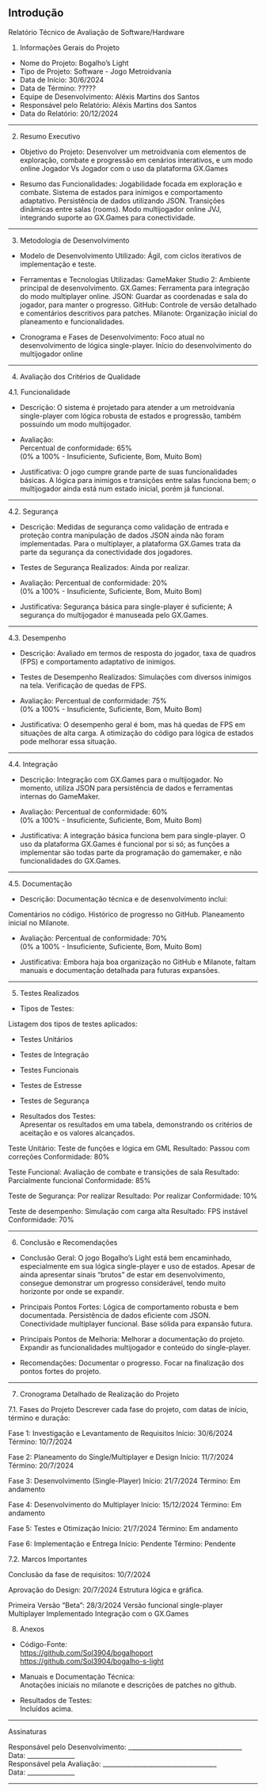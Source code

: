 Introdução
---

Relatório Técnico de Avaliação de Software/Hardware

1. Informações Gerais do Projeto
- Nome do Projeto: Bogalho’s Light
- Tipo de Projeto: Software - Jogo Metroidvania
- Data de Início:  30/6/2024
- Data de Término:  ?????
- Equipe de Desenvolvimento: Aléxis Martins dos Santos
- Responsável pelo Relatório: Aléxis Martins dos Santos
- Data do Relatório: 20/12/2024

---

2. Resumo Executivo
- Objetivo do Projeto: Desenvolver um metroidvania com elementos de exploração, combate e progressão em cenários interativos, e um modo online Jogador Vs Jogador com o uso da plataforma GX.Games
  
- Resumo das Funcionalidades: 
Jogabilidade focada em exploração e combate.
Sistema de estados para inimigos e comportamento adaptativo.
Persistência de dados utilizando JSON.
Transições dinâmicas entre salas (rooms).
Modo multijogador online JVJ, integrando suporte ao GX.Games para conectividade.

---

3. Metodologia de Desenvolvimento
- Modelo de Desenvolvimento Utilizado: Ágil, com ciclos iterativos de implementação e teste.
  
- Ferramentas e Tecnologias Utilizadas: 
GameMaker Studio 2: Ambiente principal de desenvolvimento.
GX.Games: Ferramenta para integração do modo multiplayer online.
JSON: Guardar as coordenadas e sala do jogador, para manter o progresso.
GitHub: Controle de versão detalhado e comentários descritivos para patches.
Milanote: Organização inicial do planeamento e funcionalidades.

- Cronograma e Fases de Desenvolvimento: 
Foco atual no desenvolvimento de lógica single-player.
Início do desenvolvimento do multijogador online

---

4. Avaliação dos Critérios de Qualidade

4.1. Funcionalidade
- Descrição: O sistema é projetado para atender a um metroidvania single-player com lógica robusta de estados e progressão, também possuindo um modo multijogador.

- Avaliação:  
  Percentual de conformidade: 65%  
  (0% a 100% - Insuficiente, Suficiente, Bom, Muito Bom)

- Justificativa: O jogo cumpre grande parte de suas funcionalidades básicas. A lógica para inimigos e transições entre salas funciona bem; o multijogador ainda está num estado inicial, porém já funcional.





---

4.2. Segurança
- Descrição: Medidas de segurança como validação de entrada e proteção contra manipulação de dados JSON ainda não foram implementadas. Para o multiplayer, a plataforma GX.Games trata da parte da segurança da conectividade dos jogadores.

- Testes de Segurança Realizados: Ainda por realizar.

- Avaliação: Percentual de conformidade: 20%  
  (0% a 100% - Insuficiente, Suficiente, Bom, Muito Bom)

- Justificativa: Segurança básica para single-player é suficiente; A segurança do multijogador é manuseada pelo GX.Games.
---

4.3. Desempenho
- Descrição: Avaliado em termos de resposta do jogador, taxa de quadros (FPS) e comportamento adaptativo de inimigos.

- Testes de Desempenho Realizados: 
Simulações com diversos inimigos na tela.
Verificação de quedas de FPS.

- Avaliação: Percentual de conformidade: 75%  
  (0% a 100% - Insuficiente, Suficiente, Bom, Muito Bom)

- Justificativa: O desempenho geral é bom, mas há quedas de FPS em situações de alta carga. A otimização do código para lógica de estados pode melhorar essa situação.

---

4.4. Integração
- Descrição: Integração com GX.Games para o multijogador. No momento, utiliza JSON para persistência de dados e ferramentas internas do GameMaker.

- Avaliação: Percentual de conformidade: 60%  
  (0% a 100% - Insuficiente, Suficiente, Bom, Muito Bom)

- Justificativa: A integração básica funciona bem para single-player. O uso da plataforma GX.Games é funcional por si só; as funções a implementar são todas parte da programação do gamemaker, e não funcionalidades do GX.Games.

---

4.5. Documentação
- Descrição: Documentação técnica e de desenvolvimento inclui:

Comentários no código.
Histórico de progresso no GitHub.
Planeamento inicial no Milanote.

- Avaliação: Percentual de conformidade: 70%  
  (0% a 100% - Insuficiente, Suficiente, Bom, Muito Bom)

- Justificativa: Embora haja boa organização no GitHub e Milanote, faltam manuais e documentação detalhada para futuras expansões.

---

5. Testes Realizados
- Tipos de Testes:

Listagem dos tipos de testes aplicados:
  - Testes Unitários
  - Testes de Integração
  - Testes Funcionais
  - Testes de Estresse
  - Testes de Segurança

- Resultados dos Testes:  
  Apresentar os resultados em uma tabela, demonstrando os critérios de aceitação e os valores alcançados.

Teste Unitário: Teste de funções e lógica em GML
Resultado: Passou com correções 
Conformidade: 80%

Teste Funcional: Avaliação de combate e transições de sala
Resultado: Parcialmente funcional
Conformidade: 85%

Teste de Segurança: Por realizar
Resultado: Por realizar
Conformidade: 10%

Teste de desempenho: Simulação com carga alta
Resultado: FPS instável
Conformidade: 70%

---

6. Conclusão e Recomendações
- Conclusão Geral: O jogo Bogalho’s Light está bem encaminhado, especialmente em sua lógica single-player e uso de estados. Apesar de ainda apresentar sinais “brutos” de estar em desenvolvimento, consegue demonstrar um progresso considerável, tendo muito horizonte por onde se expandir.

- Principais Pontos Fortes: 
Lógica de comportamento robusta e bem documentada.
Persistência de dados eficiente com JSON.
Conectividade multiplayer funcional.
Base sólida para expansão futura.

- Principais Pontos de Melhoria: 
Melhorar a documentação do projeto.
Expandir as funcionalidades multijogador e conteúdo do single-player.

- Recomendações: 
Documentar o progresso.
Focar na finalização dos pontos fortes do projeto.

---

7. Cronograma Detalhado de Realização do Projeto

7.1. Fases do Projeto
Descrever cada fase do projeto, com datas de início, término e duração:

Fase 1: Investigação e Levantamento de Requisitos
Início: 30/6/2024
Término: 10/7/2024

Fase 2: Planeamento do Single/Multiplayer e Design
Início: 11/7/2024
Término: 20/7/2024

Fase 3: Desenvolvimento (Single-Player)
Início: 21/7/2024
Término: Em andamento

Fase 4: Desenvolvimento do Multiplayer
Início: 15/12/2024
Término: Em andamento

Fase 5: Testes e Otimização
Início: 21/7/2024
Término: Em andamento

Fase 6: Implementação e Entrega
Início: Pendente
Término: Pendente

7.2. Marcos Importantes 

Conclusão da fase de requisitos: 10/7/2024

Aprovação do Design: 20/7/2024
Estrutura lógica e gráfica.

Primeira Versão “Beta”: 28/3/2024
Versão funcional single-player
Multiplayer Implementado
Integração com o GX.Games


8. Anexos
- Código-Fonte:  
  https://github.com/Sol3904/bogalhoport
https://github.com/Sol3904/bogalho-s-light
  
- Manuais e Documentação Técnica:  
  Anotações iniciais no milanote e descrições de patches no github.

- Resultados de Testes:  
 Incluídos acima.

---

Assinaturas

Responsável pelo Desenvolvimento: ____________________________________  
Data: _______________  
Responsável pela Avaliação: ____________________________________  
Data: _______________

---

